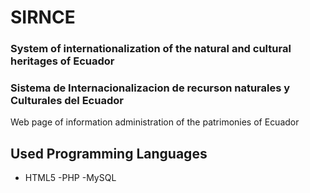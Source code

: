 # SIRNCE
### System of internationalization of the natural and cultural heritages of Ecuador
### Sistema de Internacionalizacion de recurson naturales y Culturales del Ecuador
Web page of information administration of the patrimonies of Ecuador

## Used Programming Languages
- HTML5
-PHP
-MySQL
